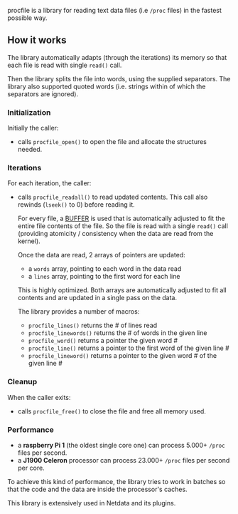 

procfile is a library for reading text data files (i.e `/proc` files) in the fastest possible way.

## How it works

The library automatically adapts (through the iterations) its memory so that each file
is read with single `read()` call.

Then the library splits the file into words, using the supplied separators.
The library also supported quoted words (i.e. strings within of which the separators are ignored).

### Initialization

Initially the caller: 

-   calls `procfile_open()` to open the file and allocate the structures needed.

### Iterations

For each iteration, the caller:

-   calls `procfile_readall()` to read updated contents.
     This call also rewinds (`lseek()` to 0) before reading it.

     For every file, a [BUFFER](/docs/agent/src/libnetdata/buffer) is used that is automatically adjusted to fit the entire
     file contents of the file. So the file is read with a single `read()` call (providing atomicity / consistency when
     the data are read from the kernel).

     Once the data are read, 2 arrays of pointers are updated:

    -   a `words` array, pointing to each word in the data read
    -   a `lines` array, pointing to the first word for each line

     This is highly optimized. Both arrays are automatically adjusted to
     fit all contents and are updated in a single pass on the data.

     The library provides a number of macros:

    -   `procfile_lines()` returns the # of lines read
    -   `procfile_linewords()` returns the # of words in the given line
    -   `procfile_word()` returns a pointer the given word #
    -   `procfile_line()` returns a pointer to the first word of the given line #
    -   `procfile_lineword()` returns a pointer to the given word # of the given line #

### Cleanup

When the caller exits:

-   calls `procfile_free()` to close the file and free all memory used.

### Performance

-   a **raspberry Pi 1** (the oldest single core one) can process 5.000+ `/proc` files per second.
-   a **J1900 Celeron** processor can process 23.000+ `/proc` files per second per core.

To achieve this kind of performance, the library tries to work in batches so that the code
and the data are inside the processor's caches.

This library is extensively used in Netdata and its plugins.


